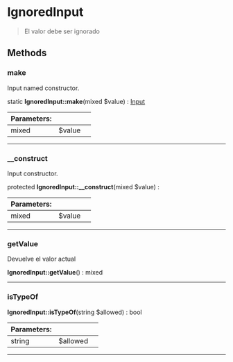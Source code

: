 
                                                                                                                                            
    
# IgnoredInput


> El valor debe ser ignorado
>
> 








## Methods

### make
Input named constructor.


static **IgnoredInput::make**(mixed $value) : [Input](../../../../Input.md)


|Parameters: | | |
| --- | --- | --- |
|mixed |$value |  |

---


### __construct
Input constructor.


protected **IgnoredInput::__construct**(mixed $value) : 


|Parameters: | | |
| --- | --- | --- |
|mixed |$value |  |

---


### getValue
Devuelve el valor actual


**IgnoredInput::getValue**() : mixed



---


### isTypeOf



**IgnoredInput::isTypeOf**(string $allowed) : bool


|Parameters: | | |
| --- | --- | --- |
|string |$allowed |  |

---


                                                                                                                                                                                                                                                                                                                                                                                                            
    
                                                                                                                                                                                                                                                                             
                